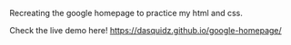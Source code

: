Recreating the google homepage to practice my html and css.

Check the live demo here! https://dasquidz.github.io/google-homepage/